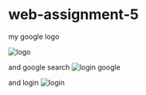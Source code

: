 # web-assignment-5
my google logo

![logo](https://user-images.githubusercontent.com/92051485/179739954-2694172d-b057-444e-b480-a6bb11c20760.jpg)


and google search
![login google](https://user-images.githubusercontent.com/92051485/179740087-aedcbf96-1a59-43f4-b98c-1db3ffbb384f.jpg)


and login 
![login](https://user-images.githubusercontent.com/92051485/179740151-c31006fe-5528-4bd0-8658-b1813225a05a.jpg)
